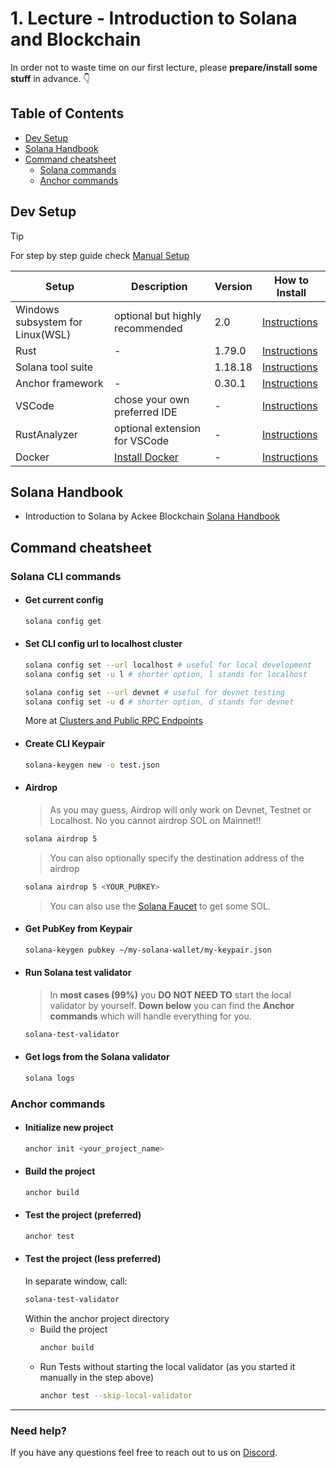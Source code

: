
# 1. Lecture - Introduction to Solana and Blockchain

In order not to waste time on our first lecture, please **prepare/install some stuff** in advance. 👇

## Table of Contents
- [Dev Setup](#dev-setup)
- [Solana Handbook](#solana-handbook)
- [Command cheatsheet](#command-cheatsheet)
    - [Solana commands](#solana-cli-commands)
    - [Anchor commands](#anchor-commands)


## Dev Setup

> [!TIP]
> For step by step guide check [Manual Setup](./Setup.md)

[WSL]: https://learn.microsoft.com/en-us/windows/wsl/install
[Rust]: https://www.rust-lang.org/tools/install
[Solana]: https://docs.solana.com/cli/install-solana-cli-tools
[Anchor]: https://www.anchor-lang.com/docs/installation
[VSCode]: https://code.visualstudio.com/
[RustAnalyzer]: https://marketplace.visualstudio.com/items?itemName=rust-lang.rust-analyzer
[Docker Image]: https://docs.docker.com/engine/install/


| Setup | Description | Version | How to Install |
|- | - | - | - |
| Windows subsystem for Linux(WSL) | optional but highly recommended | 2.0 | [Instructions][WSL] |
| Rust | - | 1.79.0 | [Instructions][Rust] |
| Solana tool suite | | 1.18.18 | [Instructions][Solana] |
| Anchor framework | - | 0.30.1 | [Instructions][Anchor] |
| VSCode | chose your own preferred IDE | - | [Instructions][VSCode] |
| RustAnalyzer | optional extension for VSCode | - | [Instructions][RustAnalyzer] |
| Docker | [Install Docker][Docker Image] | - | [Instructions](./Docker.md) |


## Solana Handbook

- Introduction to Solana by Ackee Blockchain
[Solana Handbook](https://ackeeblockchain.com/solana-handbook.pdf)

## Command cheatsheet

### Solana CLI commands

- #### Get current config

    ```bash
    solana config get
    ```

- #### Set CLI config url to localhost cluster

    ```bash
    solana config set --url localhost # useful for local development
    solana config set -u l # shorter option, l stands for localhost
    ```
    ```bash
    solana config set --url devnet # useful for devnet testing
    solana config set -u d # shorter option, d stands for devnet
    ```
    More at [Clusters and Public RPC Endpoints](https://solana.com/docs/core/clusters)


- #### Create CLI Keypair
    ```bash
    solana-keygen new -o test.json
    ```
- #### Airdrop
    > As you may guess, Airdrop will only work on Devnet, Testnet or Localhost. No you cannot airdrop SOL on Mainnet!!
    ```bash
    solana airdrop 5
    ```
    > You can also optionally specify the destination address of the airdrop
    ```bash
    solana airdrop 5 <YOUR_PUBKEY>
    ```
    > You can also use the [Solana Faucet](https://faucet.solana.com/) to get some SOL.

- #### Get PubKey from Keypair
    ```bash
    solana-keygen pubkey ~/my-solana-wallet/my-keypair.json
    ```
- #### Run Solana test validator
    > In **most cases (99%)** you **DO NOT NEED TO** start the local validator by yourself. **Down below** you can find the **Anchor commands** which will handle everything for you.
    ```bash
    solana-test-validator
    ```
- #### Get logs from the Solana validator
    ```bash
    solana logs
    ```

### Anchor commands
- #### Initialize new project
    ```bash
    anchor init <your_project_name>
    ```
- #### Build the project
    ```bash
    anchor build
    ```
- #### Test the project (preferred)
    ```bash
    anchor test
    ```
- #### Test the project (less preferred)
    In separate window, call:
    ```bash
    solana-test-validator
    ```
    Within the anchor project directory
    - Build the project
        ```bash
        anchor build
        ```
    - Run Tests without starting the local validator (as you started it manually in the step above)
        ```bash
        anchor test --skip-local-validator
        ```

-----

### Need help?
If you have any questions feel free to reach out to us on [Discord](https://discord.gg/z3JVuZyFnp).
